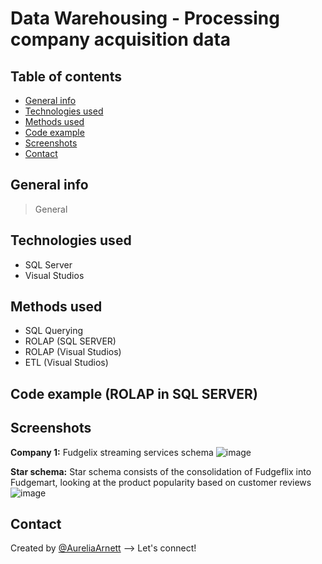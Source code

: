 # Data Warehousing - Processing company acquisition data

## Table of contents
* [General info](#general-info)
* [Technologies used](#technologies-used)
* [Methods used](#methods-used)
* [Code example](ode-example-(ROLAP-in-SQL-SERVER))
* [Screenshots](#screenshots)
* [Contact](#contact)

## General info
> General

## Technologies used
* SQL Server
* Visual Studios

## Methods used
* SQL Querying
* ROLAP (SQL SERVER)
* ROLAP (Visual Studios)
* ETL (Visual Studios)

## Code example (ROLAP in SQL SERVER)


## Screenshots
**Company 1:** Fudgelix streaming services schema
![image](https://user-images.githubusercontent.com/75768214/117604587-a7ec4280-b10a-11eb-9b46-ad7eb846cb21.png)


**Star schema:** Star schema consists of the consolidation of Fudgeflix into Fudgemart, looking at the product popularity based on customer reviews
![image](https://user-images.githubusercontent.com/75768214/117604779-1af5b900-b10b-11eb-88c3-4e9f4fad7093.png)


## Contact
Created by [@AureliaArnett](https://twitter.com/AureliaArnett) --> Let's connect!
